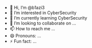- 👋 Hi, I’m @b1azi3
- 👀 I’m interested in CyberSecurity
- 🌱 I’m currently learning CyberSecurity
- 💞️ I’m looking to collaborate on ...
- 📫 How to reach me ...
- 😄 Pronouns: ...
- ⚡ Fun fact: ...

<!---
b1azi3/b1azi3 is a ✨ special ✨ repository because its `README.md` (this file) appears on your GitHub profile.
You can click the Preview link to take a look at your changes.
--->
